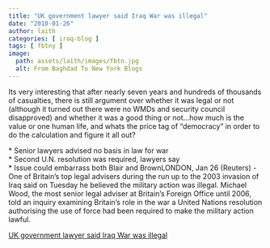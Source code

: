 ```yaml
---
title: "UK government lawyer said Iraq War was illegal"
date: "2010-01-26"
author: laith
categories: [ iraq-blog ]
tags: [ fbtny ]
image:
  path: assets/laith/images/fbtn.jpg
  alt: From Baghdad To New York Blogs
---
```


Its very interesting that after nearly seven years and hundreds of thousands of casualties, there is still argument over whether it was legal or not (although it turned out there were no WMDs and security council disapproved) and whether it was a good thing or not…how much is the value or one human life, and whats the price tag of “democracy” in order to do the calculation and figure it all out?

  
\* Senior lawyers advised no basis in law for war  
\* Second U.N. resolution was required, lawyers say  
\* Issue could embarrass both Blair and BrownLONDON, Jan 26 (Reuters) - One of Britain’s top legal advisers during the run up to the 2003 invasion of Iraq said on Tuesday he believed the military action was illegal. Michael Wood, the most senior legal adviser at Britain’s Foreign Office until 2006, told an inquiry examining Britain’s role in the war a United Nations resolution authorising the use of force had been required to make the military action lawful.  

  
[UK government lawyer said Iraq War was illegal](https://www.reuters.com/article/idUSLDE60P1I9)
